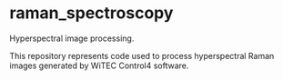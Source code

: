 # raman_spectroscopy
Hyperspectral image processing.


This repository represents code used to process hyperspectral Raman images generated by WiTEC Control4 software.

